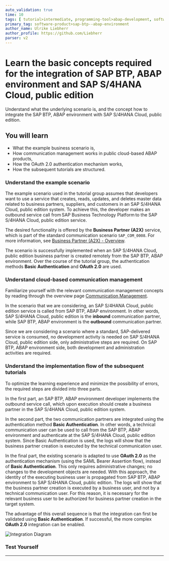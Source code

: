 ```yaml
---
auto_validation: true
time: 10
tags: [ tutorial>intermediate, programming-tool>abap-development, software-product>sap-s-4hana-cloud]
primary_tag: software-product>sap-btp--abap-environment
author_name: Ulrike Liebherr
author_profile: https://github.com/Liebherr
parser: v2
---
```


# Learn the basic concepts required for the integration of SAP BTP, ABAP environment and SAP S/4HANA Cloud, public edition
<!-- description --> Understand what the underlying scenario is, and the concept how to integrate the SAP BTP, ABAP environment with SAP S/4HANA Cloud, public edition.

## You will learn
- What the example business scenario is,
- How communication management works in public cloud-based ABAP products,
- How the OAuth 2.0 authentication mechanism works,
- How the subsequent tutorials are structured.

### Understand the example scenario

The example scenario used in the tutorial group assumes that developers want to use a service that creates, reads, updates, and deletes master data related to business partners, suppliers, and customers in an SAP S/4HANA Cloud, public edition system. To achieve this, the developer makes an outbound service call from SAP Business Technology Platform to the SAP S/4HANA Cloud, public edition service.

The desired functionality is offered by the **Business Partner (A2X)** service, which is part of the standard communication scenario `SAP_COM_0008`. For more information, see [Business Partner (A2X) - Overview](https://api.sap.com/api/API_BUSINESS_PARTNER/overview).

The scenario is successfully implemented when an SAP S/4HANA Cloud, public edition business partner is created remotely from the SAP BTP, ABAP environment. Over the course of the tutorial group, the authentication methods **Basic Authentication** and **OAuth 2.0** are used.

### Understand cloud-based communication management

Familiarize yourself with the relevant communication management concepts by reading through the overview page [Communication Management](https://help.sap.com/docs/sap-btp-abap-environment/abap-environment/communication-management).

In the scenario that we are considering, an SAP S/4HANA Cloud, public edition service is called from SAP BTP, ABAP environment. In other words, SAP S/4HANA Cloud, public edition is the **inbound** communication partner, while SAP BTP, ABAP environment is the **outbound** communication partner.

Since we are considering a scenario where a standard, SAP-delivered service is consumed, no development activity is needed on SAP S/4HANA Cloud, public edition side, only administrative steps are required. On SAP BTP, ABAP environment side, both development and administration activities are required.

### Understand the implementation flow of the subsequent tutorials

To optimize the learning experience and minimize the possibility of errors, the required steps are divided into three parts.

In the first part, an SAP BTP, ABAP environment developer implements the outbound service call, which upon execution should create a business partner in the SAP S/4HANA Cloud, public edition system.  

In the second part, the two communication partners are integrated using the authentication method **Basic Authentication**. In other words, a technical communication user can be used to call from the SAP BTP, ABAP environment and authenticate at the SAP S/4HANA Cloud, public edition system. Since Basic Authentication is used, the logs will show that the business partner creation is executed by the technical communication user.

In the final part, the existing scenario is adapted to use **OAuth 2.0** as the authentication mechanism (using the SAML Bearer Assertion flow), instead of **Basic Authentication**. This only requires administrative changes; no changes to the development objects are needed. With this approach, the identity of the executing business user is propagated from SAP BTP, ABAP environment to SAP S/4HANA Cloud, public edition. The logs will show that the business partner creation is executed by a business user, and not by a technical communication user. For this reason, it is necessary for the relevant business user to be authorized for business partner creation in the target system.

The advantage of this overall sequence is that the integration can first be validated using **Basic Authentication**. If successful, the more complex **OAuth 2.0** integration can be enabled.

![Integration Diagram](new_integration_diagram.png)

### Test Yourself

---
